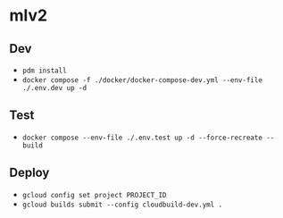 # mlv2

## Dev

- `pdm install`
- `docker compose -f ./docker/docker-compose-dev.yml --env-file ./.env.dev up -d`

## Test

- `docker compose --env-file ./.env.test up -d --force-recreate --build`

## Deploy

- `gcloud config set project PROJECT_ID`
- `gcloud builds submit --config cloudbuild-dev.yml .`
